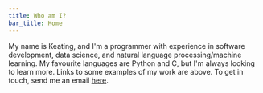 ```yaml
---
title: Who am I?
bar_title: Home
---
```

<script> 
"use strict";
let contact = () => { 
  window.open(atob("bWFpbHRvOmtlYXRpbmcucmVpZEBwbS5tZQ=="), "_self")
}
window.addEventListener("DOMContentLoaded", () => {
    document.getElementById("comms").addEventListener("click", contact)
});
</script>
<p class="main_text">My name is Keating, and I'm a programmer with experience in software 
development, data science, and natural language processing/machine learning. 
My favourite languages are Python and C, but I'm always looking to learn more.
Links to some examples of my work are above. To get in touch, send
me an email <a href="#" id="comms">here</a>.</p>
